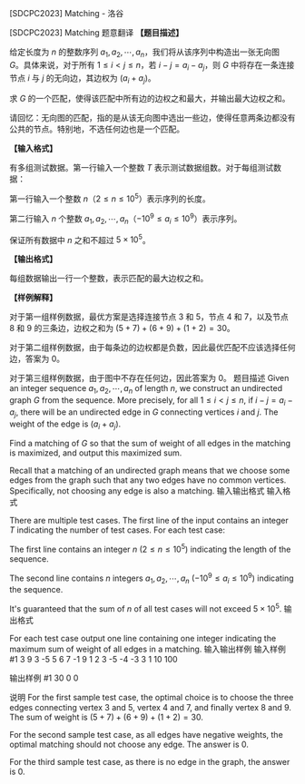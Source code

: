 



[SDCPC2023] Matching - 洛谷














[SDCPC2023] Matching
题意翻译
**【题目描述】**

给定长度为 $n$ 的整数序列 $a_1, a_2, \cdots, a_n$，我们将从该序列中构造出一张无向图 $G$。具体来说，对于所有 $1 \le i < j \le n$，若 $i - j = a_i - a_j$，则 $G$ 中将存在一条连接节点 $i$ 与 $j$ 的无向边，其边权为 $(a_i + a_j)$。

求 $G$ 的一个匹配，使得该匹配中所有边的边权之和最大，并输出最大边权之和。

请回忆：无向图的匹配，指的是从该无向图中选出一些边，使得任意两条边都没有公共的节点。特别地，不选任何边也是一个匹配。

**【输入格式】**

有多组测试数据。第一行输入一个整数 $T$ 表示测试数据组数。对于每组测试数据：

第一行输入一个整数 $n$（$2 \le n \le 10^5$）表示序列的长度。

第二行输入 $n$ 个整数 $a_1, a_2, \cdots, a_n$（$-10^9 \le a_i \le 10^9$）表示序列。

保证所有数据中 $n$ 之和不超过 $5 \times 10^5$。

**【输出格式】**

每组数据输出一行一个整数，表示匹配的最大边权之和。

**【样例解释】**

对于第一组样例数据，最优方案是选择连接节点 $3$ 和 $5$，节点 $4$ 和 $7$，以及节点 $8$ 和 $9$ 的三条边，边权之和为 $(5 + 7) + (6 + 9) + (1 + 2) = 30$。

对于第二组样例数据，由于每条边的边权都是负数，因此最优匹配不应该选择任何边，答案为 $0$。

对于第三组样例数据，由于图中不存在任何边，因此答案为 $0$。
题目描述
Given an integer sequence $a_1, a_2, \cdots, a_n$ of length $n$, we construct an undirected graph $G$ from the sequence. More precisely, for all $1 \le i < j \le n$, if $i - j = a_i - a_j$, there will be an undirected edge in $G$ connecting vertices $i$ and $j$. The weight of the edge is $(a_i + a_j)$.

Find a matching of $G$ so that the sum of weight of all edges in the matching is maximized, and output this maximized sum.

Recall that a matching of an undirected graph means that we choose some edges from the graph such that any two edges have no common vertices. Specifically, not choosing any edge is also a matching.
输入输出格式
输入格式

There are multiple test cases. The first line of the input contains an integer $T$ indicating the number of test cases. For each test case:

The first line contains an integer $n$ ($2 \le n \le 10^5$) indicating the length of the sequence.

The second line contains $n$ integers $a_1, a_2, \cdots, a_n$ ($-10^9 \le a_i \le 10^9$) indicating the sequence.

It's guaranteed that the sum of $n$ of all test cases will not exceed $5 \times 10^5$.
输出格式

For each test case output one line containing one integer indicating the maximum sum of weight of all edges in a matching.
输入输出样例
输入样例 #1
3
9
3 -5 5 6 7 -1 9 1 2
3
-5 -4 -3
3
1 10 100

输出样例 #1
30
0
0

说明
For the first sample test case, the optimal choice is to choose the three edges connecting vertex $3$ and $5$, vertex $4$ and $7$, and finally vertex $8$ and $9$. The sum of weight is $(5 + 7) + (6 + 9) + (1 + 2) = 30$.

For the second sample test case, as all edges have negative weights, the optimal matching should not choose any edge. The answer is $0$.

For the third sample test case, as there is no edge in the graph, the answer is $0$.






